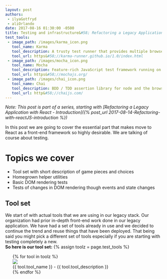 ```yaml
---
layout: post
authors:
 - ilyaGotfryd
 - aliOrlando
date: 2017-08-16 01:30:00 -0500
title: Testing and infrastructure&#58; Refactoring a Legacy Application in React - Part 3
test_tools:
 - image_path: /images/karma_icon.png
   tool_name: Karma
   tool_description: A trusty test runner that provides multiple browsers including PhantomJS and various pre-processing plugins.
   tool_url: https&#58;//karma-runner.github.io/1.0/index.html
 - image_path: /images/mocha_icon.png
   tool_name: Mocha
   tool_description: Feature-rich JavaScript test framework running on Node.js
   tool_url: https&#58;//mochajs.org/
 - image_path: /images/chai_icon.png
   tool_name: Chai
   tool_description: BDD / TDD assertion library for node and the browser that can be delightfully paired with any javascript testing framework.
   tool_url: http&#58;//chaijs.com/
---
```



*Note: This post is part of a series, starting with [Refactoring a Legacy Application with React - Introduction]({% post_url 2017-08-14-Refactoring-with-reactJS-introduction %})*

In this post we are going to cover the essential part that makes move to React as a front-end framework so highly desirable. We are talking of course about testing.

# Topics we cover
  * Tool set with short description of game pieces and choices
  * Homegrown helper utilities
  * Basic DOM rendering tests
  * Tests of changes in DOM rendering though events and state changes
  
## Tool set
We start of with actual tools that we are using in our legacy stack. Our organization had prior in-depth front-end work 
done in our legacy application. We have had a set of tools already in use and we decided to continue the trend and reuse
things that have been deployed. That being said you might pick a different set of tools especially if you are starting
with testing completely a new.<br />
**So here is our tool set:**
{% assign toolz = page.test_tools %}
<div class="container">
<ul>
    {% for tool in toolz %}
        <il> <div class="row">
        <div class="col-md-1">
        <a href="{{tool.tool_url}}"><img class="tool-icon" src="{{ tool.image_path }}"  /></a>
        </div><div class="col-md-11">
        {{ tool.tool_name }} - {{ tool.tool_description }}
        </div></div>
        </il>
    {% endfor %}
</ul>
</div>

